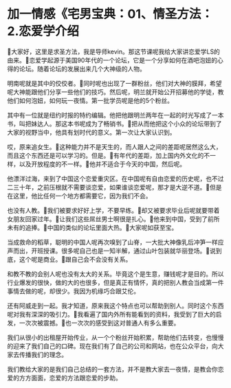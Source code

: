 # 加一情感《宅男宝典：01、情圣方法：2.恋爱学介绍

🎼大家好，这里是求圣方法，我是导师kevin。那这节课呢我给大家讲恋爱学LS的由来。🎼恋爱学起源于美国90年代的一个论坛，它是一个分享如何在酒吧泡妞的心得的论坛。随着论坛的发展出来几个大神级的人物。

明南呢就是其中的佼佼者。🎼同时呢也出现了一群粉丝，他们对大神的膜拜，希望呢大神能跟他们分享一些他们的技巧。然后呢，明兰就开始公开招募他的学徒，教他们如何泡妞，如何玩一夜情。第一批学员呢是他的5个粉丝。

其中有一位就是纽约时报的特约编辑。他把他跟明兰两年在一起的时光写成了一本书，叫把妹达人。那这本书呢成为了畅销书。🎼把从而他把这个小众的论坛带到了大家的视野当中，他具有划时代的意义。第一次让大家认识到。

哎，原来追女生。🎼这种能力并不是天生的，而人跟人之间的差距呢居然这么大，而且这个东西还是可以学习的。但是。🎼有年代的差距，加上国内外文化的不一样，以及开放程度的不一样。🎼他并不适合于今天的中国，然后呢。

他漂洋过海，来到了中国这个恋爱重灾区。在中国呢有自由恋爱的历史呢，也不过二三十年，之前压根就不需要谈恋爱，如果谁谈恋爱呢，那才是大逆不道。🎼但是在这里，他比任何一个地方都需要它，因为我们不会。

也没有人教。🎼我们被要求好好上学，不要早练。🎼却又被要求毕业后呢就要带着女朋友回家过年。🎼让我们这些屌丝男士啊很是扎心。🎼他来到中国，受到了前所未有的追捧。🎼中国的类似的论坛里面大热。🎼大家呢如获至宝。

当成救命的稻草，聪明的中国人呢再次嗅到了山脊，一大批大神像乳后冲笋一样应声而出，开班授课。很多呢自己也是一知半解，通过山叶包装就华丽登场。🎼说到底，这个呢是商业。🎼跟自己会不会没有关系。

和教不教的会别人呢也没有太大的关系。毕竟这个是生意，赚钱呢才是目的。所以行业爆发的很快，做的大的也很多，但是真正有情怀，真的把别人教会当成第一件事情去做的呢，却很少。我因为机缘巧合跟艾伦。

还有阿威走到一起。我才知道，原来我这个特点也可以帮助到别人。同时这个东西呢对我有深深的吸引力。🎼我看遍了国内外所有能看到的资料，我受到了巨大的启发，一次次被震撼。🎼也一次次的感受到这对普通人有多么重要。

我们从很小的出租屋开始传业，从一个个粉丝开始积累，帮助他们去转变，也慢慢的迎来了我们自己的口碑。现在我们有了自己的公司和网站，也在公众平台，向大家去传播我们的理念。

我们教给大家的是我们自己总结的一套方法，并不是教大家去一夜情，是教会你恋爱的方方面面，恋爱的方法跟恋爱的步助。

